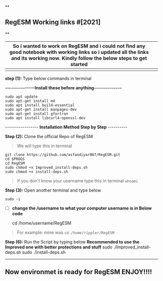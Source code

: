 

**
## RegESM Working links  #[2021]
** 

|So i wanted to work on RegESM and i could not find any good notebook with working links so i updated all the links and its working now. Kindly follow the below steps to get started|  |
|------------------------------------------------------------------------------------------------------------------------------------------------------------------------------------|--|
|                                                                                                                                                                                    |  |

**step (1):** Type below commands in terminal 

**---------------**Install these before anything**--------------**

     
    sudo apt update
    sudo apt-get install m4
    sudo apt install build-essential
    sudo apt-get install manpages-dev
    sudo apt-get install gfortran
    sudo apt install libcurl4-openssl-dev

----------------- **Installation Method Step by Step** ----------

**Step (2):** Clone the official Repo of RegESM 

> We will type this in terminal

    git clone https://github.com/asfandiyar007/RegESM.git
    cd $PROGS
    cd RegESM
    sudo chmod +x Improved_install-deps.sh
    sudo chmod +x install-deps.sh

> If you don't know your username type this in terminal `whoami`

**Step (3):** Open another terminal and type below 

    sudo -i 

- [ ] **change the /username to what your computer username is in Below code**

    cd /home/username/RegESM  

> For example: mine was `cd /home/rippler/RegESM`

**Step (6):** Run the Script by typing below
**Recommended to use the Improved one with better protections and stuff**
    sudo ./Improved_install-deps.sh
    sudo ./install-deps.sh  

--------------------------------------------------------------
 Now environmet is ready for RegESM ENJOY!!!!  
-------------------------------------------------------------



